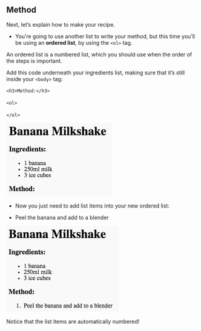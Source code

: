 ## Method

Next, let’s explain how to make your recipe.

+ You’re going to use another list to write your method, but this time you’ll be using an **ordered list**, by using the `<ol>` tag.

An ordered list is a numbered list, which you should use when the order of the steps is important.

Add this code underneath your ingredients list, making sure that it’s still inside your `<body>` tag:

    <h3>Method:</h3>
    
    <ol>
    
    </ol>
    

![screenshot](images/recipe-method.png)

+ Now you just need to add list items into your new ordered list:

    <li>Peel the banana and add to a blender</li>
    

![screenshot](images/recipe-ol.png)

Notice that the list items are automatically numbered!